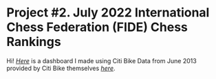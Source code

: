 # Project #2. July 2022 International Chess Federation (FIDE) Chess Rankings

Hi! [*Here*](https://public.tableau.com/app/profile/robert.spencer6542/viz/June2013CitiBikeData/Dashboard1#1) is a dashboard I made using Citi Bike Data from June 2013 provided by Citi Bike themselves [*here*](https://s3.amazonaws.com/tripdata/index.html).
